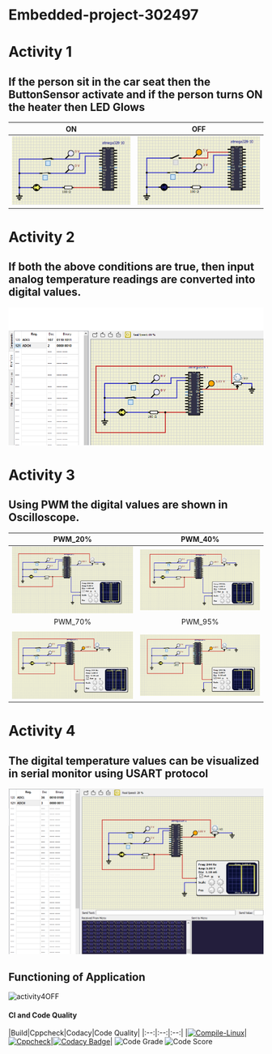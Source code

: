 # Embedded-project-302497

# Activity 1

## If the person sit in the car seat then the ButtonSensor activate and if the person turns ON the heater then LED Glows

|ON|OFF|
|:--:|:--:|
|![ON](https://github.com/KollaNarasimha/Embedded-project-302497/blob/main/Simulation/ON.PNG)|![OFF](https://github.com/KollaNarasimha/Embedded-project-302497/blob/main/Simulation/OFF.PNG)|

# Activity 2
## If both the above conditions are true, then input analog temperature readings are converted into digital values.
 ![ADC](https://github.com/KollaNarasimha/Embedded-project-302497/blob/main/Simulation/ADC.PNG)
 
 # Activity 3
 ## Using PWM the digital values are shown in Oscilloscope.

|PWM_20%|PWM_40%|
|:--:|:--:|
|![PWM_20%_Dutycycle](https://github.com/KollaNarasimha/Embedded-project-302497/blob/main/Simulation/PWM_20%25_Dutycycle.PNG)|![PWM_40%_Dutycycle](https://github.com/KollaNarasimha/Embedded-project-302497/blob/main/Simulation/PWM_40%25_Dutycycle.PNG)
|PWM_70%|PWM_95%|
|   |   |
![PWM_70%_Dutycycle](https://github.com/KollaNarasimha/Embedded-project-302497/blob/main/Simulation/PWM_70%25_Dutycycle.PNG)|![PWM_95%_Dutycycle](https://github.com/KollaNarasimha/Embedded-project-302497/blob/main/Simulation/PWM_95%25_Dutycycle.PNG)

# Activity 4

## The digital temperature values can be visualized in serial monitor using USART protocol
![activity4ON](https://github.com/KollaNarasimha/Embedded-project-302497/blob/main/Simulation/act%204.1.PNG)

## Functioning of Application

![activity4OFF](https://github.com/KollaNarasimha/Embedded-project-302497/blob/main/Simulation/act%204.gif)

#### CI and Code Quality

|Build|Cppcheck|Codacy|Code Quality|
|:--:|:--:|:--:|
|[![Compile-Linux](https://github.com/KollaNarasimha/Embedded-project-302497/actions/workflows/compile.yml/badge.svg)](https://github.com/KollaNarasimha/Embedded-project-302497/actions/workflows/compile.yml)|[![Cppcheck](https://github.com/KollaNarasimha/Embedded-project-302497/actions/workflows/CodeQuality.yml/badge.svg)](https://github.com/KollaNarasimha/Embedded-project-302497/actions/workflows/CodeQuality.yml)|[![Codacy Badge](https://app.codacy.com/project/badge/Grade/409ce2c6d9a84b0a8e7f6c798a29150b)](https://www.codacy.com/gh/KollaNarasimha/Embedded-project-302497/dashboard?utm_source=github.com&amp;utm_medium=referral&amp;utm_content=KollaNarasimha/Embedded-project-302497&amp;utm_campaign=Badge_Grade)|  ![Code Grade](https://www.code-inspector.com/project/25934/status/svg) ![Code Score](https://www.code-inspector.com/project/25934/score/svg)
